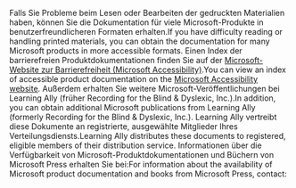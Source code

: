 <span data-ttu-id="68523-101">Falls Sie Probleme beim Lesen oder Bearbeiten der gedruckten Materialien haben, können Sie die Dokumentation für viele Microsoft-Produkte in benutzerfreundlicheren Formaten erhalten.</span><span class="sxs-lookup"><span data-stu-id="68523-101">If you have difficulty reading or handling printed materials, you can obtain the documentation for many Microsoft products in more accessible formats.</span></span> <span data-ttu-id="68523-102">Einen Index der barrierefreien Produktdokumentationen finden Sie auf der [Microsoft-Website zur Barrierefreiheit (Microsoft Accessibility)](http://go.microsoft.com/fwlink/?LinkId=8431).</span><span class="sxs-lookup"><span data-stu-id="68523-102">You can view an index of accessible product documentation on the [Microsoft Accessibility website](http://go.microsoft.com/fwlink/?LinkId=8431).</span></span> <span data-ttu-id="68523-103">Außerdem erhalten Sie weitere Microsoft-Veröffentlichungen bei Learning Ally (früher Recording for the Blind &amp; Dyslexic, Inc.).</span><span class="sxs-lookup"><span data-stu-id="68523-103">In addition, you can obtain additional Microsoft publications from Learning Ally (formerly Recording for the Blind &amp; Dyslexic, Inc.).</span></span> <span data-ttu-id="68523-104">Learning Ally vertreibt diese Dokumente an registrierte, ausgewählte Mitglieder Ihres Verteilungsdiensts.</span><span class="sxs-lookup"><span data-stu-id="68523-104">Learning Ally distributes these documents to registered, eligible members of their distribution service.</span></span> <span data-ttu-id="68523-105">Informationen über die Verfügbarkeit von Microsoft-Produktdokumentationen und Büchern von Microsoft Press erhalten Sie bei:</span><span class="sxs-lookup"><span data-stu-id="68523-105">For information about the availability of Microsoft product documentation and books from Microsoft Press, contact:</span></span>